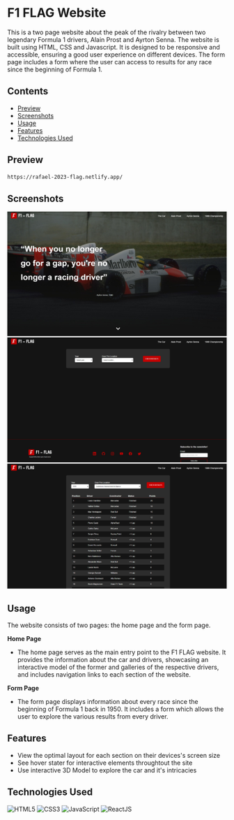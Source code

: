 # F1 FLAG Website

This is a two page website about the peak of the rivalry between two legendary Formula 1 drivers, Alain Prost and Ayrton Senna. The website is built using HTML, CSS and Javascript. It is designed to be responsive and accessible, ensuring a good user experience on different devices. The form page includes a form where the user can access to results for any race since the beginning of Formula 1.

## Contents

- [Preview](#Preview)
- [Screenshots](#Screenshots)
- [Usage](#Usage)
- [Features](#Features)
- [Technologies Used](#Technologies-Used)

## Preview

```bash
https://rafael-2023-flag.netlify.app/
```

## Screenshots

<img src="/src/preview/preview-home.jpeg" alt="" width="600px">

<img src="/src/preview/preview-form.jpeg" alt="" width="600px">

<img src="/src/preview/preview-form-2.png" alt="" width="600px">

## Usage

The website consists of two pages: the home page and the form page.

<b>Home Page</b>

- The home page serves as the main entry point to the F1 FLAG website. It provides the information about the car and drivers, showcasing an interactive model of the former and galleries of the respective drivers, and includes navigation links to each section of the website.

<b>Form Page</b>

- The form page displays information about every race since the beginning of Formula 1 back in 1950. It includes a form which allows the user to explore the various results from every driver.

## Features

- View the optimal layout for each section on their devices's screen size
- See hover stater for interactive elements throughtout the site
- Use interactive 3D Model to explore the car and it's intricacies

## Technologies Used

![HTML5](https://img.shields.io/badge/html5-%23E34F26.svg?style=for-the-badge&logo=html5&logoColor=white)
![CSS3](https://img.shields.io/badge/css3-%231572B6.svg?style=for-the-badge&logo=css3&logoColor=white)
![JavaScript](https://img.shields.io/badge/javascript-%23323330.svg?style=for-the-badge&logo=javascript&logoColor=%23F7DF1E)
![ReactJS](https://img.shields.io/badge/-ReactJs-61DAFB?logo=react&logoColor=white&style=for-the-badge)
